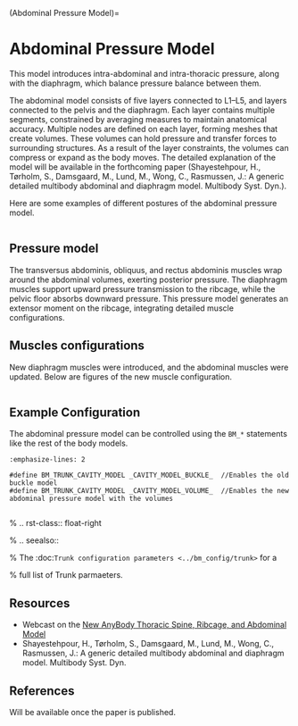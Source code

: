 (Abdominal Pressure Model)=

# Abdominal Pressure Model

This model introduces intra-abdominal and intra-thoracic pressure, along with the diaphragm, which balance pressure balance between them.

The abdominal model consists of five layers connected to L1–L5, and layers connected to the pelvis and the diaphragm. Each layer contains multiple segments, constrained by averaging measures to maintain anatomical accuracy. Multiple nodes are defined on each layer, forming meshes that create volumes. These volumes can hold pressure and transfer forces to surrounding structures. As a result of the layer constraints, the volumes can compress or expand as the body moves. The detailed explanation of the model will be available in the forthcoming paper (Shayestehpour, H., Tørholm, S., Damsgaard, M., Lund, M., Wong, C., Rasmussen, J.: A generic detailed multibody abdominal and diaphragm model. Multibody Syst. Dyn.​).

Here are some examples of different postures of the abdominal pressure model.

```{image} _static/Abdomen_postures.png
```

## Pressure model
The transversus abdominis, obliquus, and rectus abdominis muscles wrap around the abdominal volumes, exerting posterior pressure. The diaphragm muscles support upward pressure transmission to the ribcage, while the pelvic floor absorbs downward pressure. This pressure model generates an extensor moment on the ribcage, integrating detailed muscle configurations.

<!-- This part is commented out for now. But later we can add it to the documentation
## Diaphragm model
Beside holding the pressure and transfering the force to the ribcage, the diaphragm mechanism can move inferosuperiorly according to anatomy and simulate breathing.
 
 ```{raw} html
<video width="60%" style="display:block; margin: 0 auto;" controls autoplay loop>
    <source src="../_static/Diaphragm_Moving_sagittal.mp4" type="video/mp4">
Your browser does not support the video tag.
</video>
```-->

<!-- This part is not ready in the model yet. So the explanation is hidden in the HTML.

    ## Thoracic cavity

    The thoracic cavity can be set to have pressure, which will push or pull the ribcage in and out. This can be used for more detailed simulations if you are interested in thoracic and ribcage forces. Note that the default thoracic cavity pressure is OFF.

    .. image:: _static/Thoracic_Cavity.jpg
        :width: 60%
        :align: center-->





## Muscles configurations
New diaphragm muscles were introduced, and the abdominal muscles were updated. Below are figures of the new muscle configuration.

```{image} _static/Abdomen_muscles.png
```

## Example Configuration

The abdominal pressure model can be controlled using the `BM_*` statements like the rest of the body models. 


```{code-block} AnyScriptDoc
:emphasize-lines: 2

#define BM_TRUNK_CAVITY_MODEL _CAVITY_MODEL_BUCKLE_  //Enables the old buckle model
#define BM_TRUNK_CAVITY_MODEL _CAVITY_MODEL_VOLUME_  //Enables the new abdominal pressure model with the volumes

```


```{rst-class} without-title
```





% .. rst-class:: float-right

% .. seealso::

% The :doc:`Trunk configuration parameters <../bm_config/trunk>` for a

% full list of Trunk parmaeters.

## Resources
- Webcast on the [New AnyBody Thoracic Spine, Ribcage, and Abdominal Model](https://youtu.be/R4kM-ZKc8Gs?t=2)
- Shayestehpour, H., Tørholm, S., Damsgaard, M., Lund, M., Wong, C., Rasmussen, J.: A generic detailed multibody abdominal and diaphragm model. Multibody Syst. Dyn.​

## References
Will be available once the paper is published.
